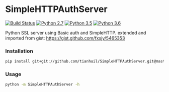 # SimpleHTTPAuthServer
[![Build Status](https://travis-ci.org/tianhuil/SimpleHTTPAuthServer.svg?branch=master)](https://travis-ci.org/tianhuil/SimpleHTTPAuthServer)
[![Python 2.7](https://img.shields.io/badge/python-2.7-blue.svg)](https://www.python.org/downloads/release/python-270/)
[![Python 3.5](https://img.shields.io/badge/python-3.5-blue.svg)](https://www.python.org/downloads/release/python-350/)
[![Python 3.6](https://img.shields.io/badge/python-3.6-blue.svg)](https://www.python.org/downloads/release/python-360/)

Python SSL server using Basic auth and SimpleHTTP. extended and imported from gist: https://gist.github.com/fxsjy/5465353

### Installation
```bash
pip install git+git://github.com/tianhuil/SimpleHTTPAuthServer.git@master
```

### Usage
```bash
python -m SimpleHTTPAuthServer -h
```
